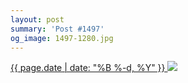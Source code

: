```yaml
---
layout: post
summary: 'Post #1497'
og_image: 1497-1280.jpg
---
```


<p>
 <time>
  <a href="/1497">
   {{ page.date | date: "%B %-d, %Y" }}
  </a>
 </time>
 <a href="/1497">
  <img sizes="(min-width: 700px) 50vw, calc(100vw - 2rem)" src="{{ site.assets_url }}/1497-640.jpg" srcset="{{ site.assets_url }}/1497-320.jpg 320w, {{ site.assets_url }}/1497-640.jpg 640w, {{ site.assets_url }}/1497-960.jpg 960w, {{ site.assets_url }}/1497-1280.jpg 1280w"/>
 </a>
</p>
